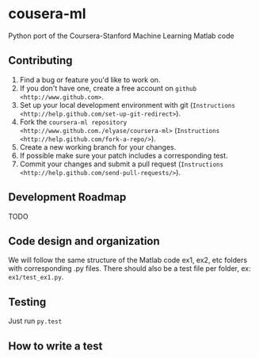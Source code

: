 # cousera-ml

Python port of the Coursera-Stanford Machine Learning Matlab code

## Contributing

1. Find a bug or feature you'd like to work on.
2. If you don't have one, create a free account on `github <http://www.github.com>`.
3. Set up your local development environment with git (`Instructions <http://help.github.com/set-up-git-redirect>`).
4. Fork the `coursera-ml repository <http://www.github.com./elyase/coursera-ml>` (`Instructions <http://help.github.com/fork-a-repo/>`).
5. Create a new working branch for your changes.
6. If possible make sure your patch includes a corresponding test.
7. Commit your changes and submit a pull request (`Instructions <http://help.github.com/send-pull-requests/>`).

## Development Roadmap

TODO

## Code design and organization

We will follow the same structure of the Matlab code ex1, ex2, etc folders with corresponding .py files. There should also be a test file per folder, ex: `ex1/test_ex1.py`.


## Testing

Just run `py.test`

## How to write a test



